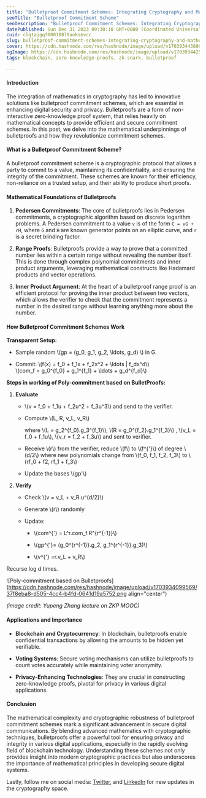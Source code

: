 ```yaml
---
title: "Bulletproof Commitment Schemes: Integrating Cryptography and Mathematics"
seoTitle: "Bulletproof Commitment Scheme"
seoDescription: "Bulletproof Commitment Schemes: Integrating Cryptography and Mathematics"
datePublished: Sun Dec 31 2023 09:30:10 GMT+0000 (Coordinated Universal Time)
cuid: clqtajgqf000108l9aoksevcc
slug: bulletproof-commitment-schemes-integrating-cryptography-and-mathematics
cover: https://cdn.hashnode.com/res/hashnode/image/upload/v1703934438908/02afdb7c-9b95-42cb-af76-d9a67af52634.jpeg
ogImage: https://cdn.hashnode.com/res/hashnode/image/upload/v1703934425981/58e32883-f3e0-4cb3-98d5-3d3222c5d995.jpeg
tags: blockchain, zero-knowledge-proofs, zk-snark, bulletproof

---
```


#### Introduction

The integration of mathematics in cryptography has led to innovative solutions like bulletproof commitment schemes, which are essential in enhancing digital security and privacy. Bulletproofs are a form of non-interactive zero-knowledge proof system, that relies heavily on mathematical concepts to provide efficient and secure commitment schemes. In this post, we delve into the mathematical underpinnings of bulletproofs and how they revolutionize commitment schemes.

#### What is a Bulletproof Commitment Scheme?

A bulletproof commitment scheme is a cryptographic protocol that allows a party to commit to a value, maintaining its confidentiality, and ensuring the integrity of the commitment. These schemes are known for their efficiency, non-reliance on a trusted setup, and their ability to produce short proofs.

#### Mathematical Foundations of Bulletproofs

1. **Pedersen Commitments**: The core of bulletproofs lies in Pedersen commitments, a cryptographic algorithm based on discrete logarithm problems. A Pedersen commitment to a value `v` is of the form `C = vG + rH`, where `G` and `H` are known generator points on an elliptic curve, and `r` is a secret blinding factor.
    
2. **Range Proofs**: Bulletproofs provide a way to prove that a committed number lies within a certain range without revealing the number itself. This is done through complex polynomial commitments and inner product arguments, leveraging mathematical constructs like Hadamard products and vector operations.
    
3. **Inner Product Argument**: At the heart of a bulletproof range proof is an efficient protocol for proving the inner product between two vectors, which allows the verifier to check that the commitment represents a number in the desired range without learning anything more about the number.
    

#### How Bulletproof Commitment Schemes Work

**Transparent Setup:**

* Sample random \\(gp = (g_0, g_1, g_2, \ldots, g_d) \\) in G.
    
* Commit: \\(f(x) = f_0 + f_1x + f_2x^2 + \ldots | f_dx^d\\)  
    \\(com_f = g_0^{f_0} + g_1^{f_1} + \ldots + g_d^{f_d}\\)
    

**Steps in working of Poly-commitment based on BulletProofs:**

1. **Evaluate**
    
    * \\(v = f_0 + f_1u + f_2u^2 + f_3u^3\\) and send to the verifier.
        
    * Compute \\(L, R, v_L, v_R\\)
        
        where \\(L = g_2^{f_0}.g_3^{f_1}\\), \\(R = g_0^{f_2}.g_1^{f_3}\\) , \\(v_L = f_0 + f_1u\\), \\(v_r = f_2 + f_3u\\) and sent to verifier.
        
    * Receive \\(r\\) from the verifier, reduce \\(f\\) to \\(f^{'}\\) of degree \\(d/2\\) where new polynomials change from \\(f_0, f_1, f_2, f_3\\) to \\(rf_0 + f2, rf_1 + f_3\\)
        
    * Update the bases \\(gp'\\)
        
2. **Verify**
    
    * Check \\(v = v_L + v_R.u^{d/2}\\)
        
    * Generate \\(r\\) randomly
        
    * Update:
        
        * \\(com^{'} = L^r.com_f.R^{r^{-1}}\\)
            
        * \\(gp^{'}= (g_0^{r^{-1}}.g_2, g_1^{r^{-1}}.g_3)\\)
            
        * \\(v^{'} =r.v_L + v_R\\)
            

Recurse log d times.

![Poly-commitment based on Bulletproofs](https://cdn.hashnode.com/res/hashnode/image/upload/v1703934099569/37f8eba8-d505-4cc4-b4fd-0641d19a5752.png align="center")

*(image credit: Yupeng Zhang lecture on ZKP MOOC)*

#### Applications and Importance

* **Blockchain and Cryptocurrency**: In blockchain, bulletproofs enable confidential transactions by allowing the amounts to be hidden yet verifiable.
    
* **Voting Systems**: Secure voting mechanisms can utilize bulletproofs to count votes accurately while maintaining voter anonymity.
    
* **Privacy-Enhancing Technologies**: They are crucial in constructing zero-knowledge proofs, pivotal for privacy in various digital applications.
    

#### Conclusion

The mathematical complexity and cryptographic robustness of bulletproof commitment schemes mark a significant advancement in secure digital communications. By blending advanced mathematics with cryptographic techniques, bulletproofs offer a powerful tool for ensuring privacy and integrity in various digital applications, especially in the rapidly evolving field of blockchain technology. Understanding these schemes not only provides insight into modern cryptographic practices but also underscores the importance of mathematical principles in developing secure digital systems.

Lastly, follow me on social media: [Twitter](https://twitter.com/privacy_prophet), and [LinkedIn](https://www.linkedin.com/in/rachit-anand-srivastava/) for new updates in the cryptography space.